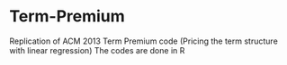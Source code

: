 # Term-Premium
Replication of ACM 2013 Term Premium code (Pricing the term structure with linear regression)
The codes are done in R
